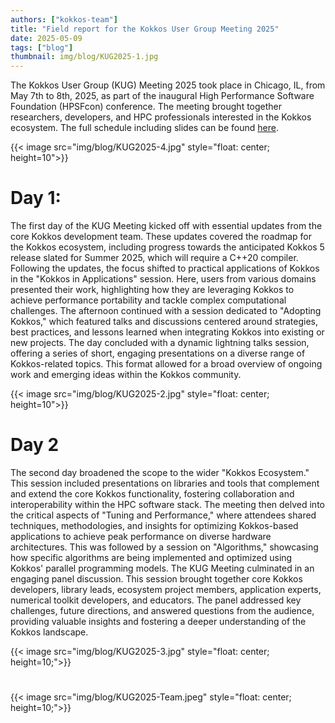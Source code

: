 ```yaml
---
authors: ["kokkos-team"]
title: "Field report for the Kokkos User Group Meeting 2025"
date: 2025-05-09
tags: ["blog"]
thumbnail: img/blog/KUG2025-1.jpg
---
```


The Kokkos User Group (KUG) Meeting 2025 took place in Chicago, IL, from May 7th to 8th, 2025, as part of the inaugural High Performance Software Foundation (HPSFcon) conference. The meeting brought together researchers, developers, and HPC professionals interested in the Kokkos ecosystem. The full schedule including slides can be found [here](https://events.linuxfoundation.org/hpsf-conference/program/schedule/).

{{< image src="img/blog/KUG2025-4.jpg" style="float: center; height=10">}}

# Day 1: 
The first day of the KUG Meeting kicked off with essential updates from the core Kokkos development team. These updates covered the roadmap for the Kokkos ecosystem, including progress towards the anticipated Kokkos 5 release slated for Summer 2025, which will require a C++20 compiler. Following the updates, the focus shifted to practical applications of Kokkos in the "Kokkos in Applications" session. Here, users from various domains presented their work, highlighting how they are leveraging Kokkos to achieve performance portability and tackle complex computational challenges. The afternoon continued with a session dedicated to "Adopting Kokkos," which featured talks and discussions centered around strategies, best practices, and lessons learned when integrating Kokkos into existing or new projects. The day concluded with a dynamic lightning talks session, offering a series of short, engaging presentations on a diverse range of Kokkos-related topics. This format allowed for a broad overview of ongoing work and emerging ideas within the Kokkos community.

{{< image src="img/blog/KUG2025-2.jpg" style="float: center; height=10">}}

# Day 2
The second day broadened the scope to the wider "Kokkos Ecosystem." This session included presentations on libraries and tools that complement and extend the core Kokkos functionality, fostering collaboration and interoperability within the HPC software stack. The meeting then delved into the critical aspects of "Tuning and Performance," where attendees shared techniques, methodologies, and insights for optimizing Kokkos-based applications to achieve peak performance on diverse hardware architectures. This was followed by a session on "Algorithms," showcasing how specific algorithms are being implemented and optimized using Kokkos' parallel programming models. The KUG Meeting culminated in an engaging panel discussion. This session brought together core Kokkos developers, library leads, ecosystem project members, application experts, numerical toolkit developers, and educators. The panel addressed key challenges, future directions, and answered questions from the audience, providing valuable insights and fostering a deeper understanding of the Kokkos landscape.

{{< image src="img/blog/KUG2025-3.jpg" style="float: center; height=10;">}}
#
{{< image src="img/blog/KUG2025-Team.jpeg" style="float: center; height=10;">}}
